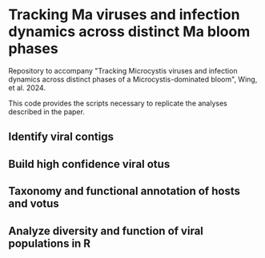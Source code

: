 # Tracking Ma viruses and infection dynamics across distinct Ma bloom phases

Repository to accompany "Tracking Microcystis viruses and infection dynamics across distinct phases of a Microcystis-dominated bloom", Wing, et al. 2024.

This code provides the scripts necessary to replicate the analyses described in the paper.

## Identify viral contigs

## Build high confidence viral otus

## Taxonomy and functional annotation of hosts and votus

## Analyze diversity and function of viral populations in R
